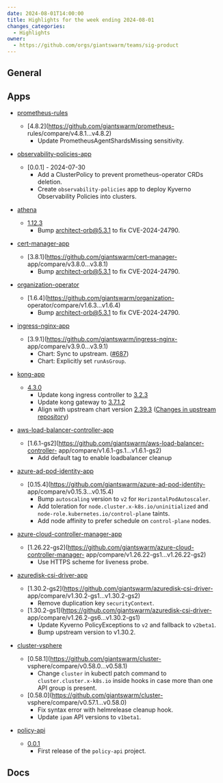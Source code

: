 ```yaml
---
date: 2024-08-01T14:00:00
title: Highlights for the week ending 2024-08-01
changes_categories:
  - Highlights
owner:
  - https://github.com/orgs/giantswarm/teams/sig-product
---
```


## General

<!-- This where BREAKING CHANGES ARE HIGHLIGHTED -->

## Apps

- [prometheus-rules](https://github.com/giantswarm/prometheus-rules) 
  - [4.8.2](https://github.com/giantswarm/prometheus-
rules/compare/v4.8.1...v4.8.2) 
      * Update PrometheusAgentShardsMissing sensitivity.
- [observability-policies-app](https://github.com/giantswarm/observability-policies-app) 
  - [0.0.1] - 2024-07-30
      * Add a ClusterPolicy to prevent prometheus-operator CRDs deletion.
      * Create `observability-policies` app to deploy Kyverno Observability Policies into clusters.
- [athena](https://github.com/giantswarm/athena) 
  - [1.12.3](https://github.com/giantswarm/athena/compare/v1.12.2...v1.12.3) 
      * Bump architect-orb@5.3.1 to fix CVE-2024-24790.
- [cert-manager-app](https://github.com/giantswarm/cert-manager-app) 
  - [3.8.1](https://github.com/giantswarm/cert-manager-
app/compare/v3.8.0...v3.8.1) 
      * Bump architect-orb@5.3.1 to fix CVE-2024-24790.
- [organization-operator](https://github.com/giantswarm/organization-operator) 
  - [1.6.4](https://github.com/giantswarm/organization-
operator/compare/v1.6.3...v1.6.4) 
      * Bump architect-orb@5.3.1 to fix CVE-2024-24790.
- [ingress-nginx-app](https://github.com/giantswarm/ingress-nginx-app) 
  - [3.9.1](https://github.com/giantswarm/ingress-nginx-
app/compare/v3.9.0...v3.9.1) 
      * Chart: Sync to upstream. ([#687](https://github.com/giantswarm/ingress-nginx-app/pull/687))
      * Chart: Explicitly set `runAsGroup`.
- [kong-app](https://github.com/giantswarm/kong-app) 
  - [4.3.0](https://github.com/giantswarm/kong-app/compare/v4.2.0...v4.3.0) 
      * Update kong ingress controller to [3.2.3](https://github.com/Kong/kubernetes-ingress-controller/blob/main/CHANGELOG.md#323)
      * Update kong gateway to [3.7.1.2](https://docs.konghq.com/gateway/changelog/#3712)
      * Align with upstream chart version [2.39.3](https://github.com/Kong/charts/releases/tag/kong-2.39.2) ([Changes in upstream repository](https://github.com/Kong/charts/compare/07ddc3d...kong-2.39.3))
- [aws-load-balancer-controller-app](https://github.com/giantswarm/aws-load-balancer-controller-app) 
  - [1.6.1-gs2](https://github.com/giantswarm/aws-load-balancer-controller-
app/compare/v1.6.1-gs.1...v1.6.1-gs2) 
      * Add default tag to enable loadbalancer cleanup
- [azure-ad-pod-identity-app](https://github.com/giantswarm/azure-ad-pod-identity-app) 
  - [0.15.4](https://github.com/giantswarm/azure-ad-pod-identity-
app/compare/v0.15.3...v0.15.4) 
      * Bump `autoscaling` version to `v2` for `HorizontalPodAutoscaler`.
      * Add toleration for `node.cluster.x-k8s.io/uninitialized` and `node-role.kubernetes.io/control-plane` taints.
      * Add node affinity to prefer schedule on `control-plane` nodes.
- [azure-cloud-controller-manager-app](https://github.com/giantswarm/azure-cloud-controller-manager-app) 
  - [1.26.22-gs2](https://github.com/giantswarm/azure-cloud-controller-manager-
app/compare/v1.26.22-gs1...v1.26.22-gs2) 
      * Use HTTPS scheme for liveness probe.
- [azuredisk-csi-driver-app](https://github.com/giantswarm/azuredisk-csi-driver-app) 
  - [1.30.2-gs2](https://github.com/giantswarm/azuredisk-csi-driver-
app/compare/v1.30.2-gs1...v1.30.2-gs2) 
      * Remove duplication key `securityContext`.
  - [1.30.2-gs1](https://github.com/giantswarm/azuredisk-csi-driver-
app/compare/v1.26.2-gs6...v1.30.2-gs1) 
      * Update Kyverno PolicyExceptions to `v2` and fallback to `v2beta1`.
      * Bump upstream version to v1.30.2. 


- [cluster-vsphere](https://github.com/giantswarm/cluster-vsphere) 
  - [0.58.1](https://github.com/giantswarm/cluster-
vsphere/compare/v0.58.0...v0.58.1) 
      * Change `cluster` in kubectl patch command to `cluster.cluster.x-k8s.io` inside hooks in case more than one API group is present.
  - [0.58.0](https://github.com/giantswarm/cluster-
vsphere/compare/v0.57.1...v0.58.0) 
      * Fix syntax error with helmrelease cleanup hook.
      * Update `ipam` API versions to `v1beta1`. 


- [policy-api](https://github.com/giantswarm/policy-api) 
  - [0.0.1](https://github.com/giantswarm/policy-api/releases/tag/v0.0.1) 
      * First release of the `policy-api` project.

## Docs

<!-- FER is filling this one -->
